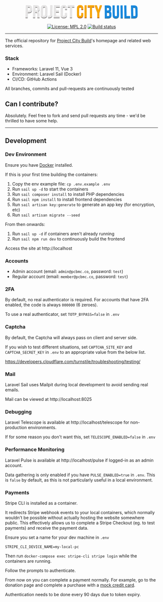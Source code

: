 <p align="center">
    <img src="https://raw.githubusercontent.com/projectcitybuild/web/refs/heads/main/resources/images/logo-2x.png" alt="Project City Build"/>
</p>

<p align="center">
    <a href="https://opensource.org/licenses/MPL-2.0"><img src="https://img.shields.io/badge/License-MPL%202.0-brightgreen.svg" alt="License: MPL 2.0"></a>
    <a href="https://github.com/projectcitybuild/web/actions/workflows/test.yml"><img src="https://github.com/projectcitybuild/web/actions/workflows/test.yml/badge.svg" alt="Build status"></a>
</p>

---

The official repository for [Project City Build](https://projectcitybuild.com)'s homepage and related web services.

### Stack
* Frameworks: Laravel 11, Vue 3
* Environment: Laravel Sail (Docker)
* CI/CD: GitHub Actions

All branches, commits and pull-requests are continuously tested

## Can I contribute?

Absolutely. Feel free to fork and send pull requests any time - we'd be thrilled to have some help.

---

## Development

### Dev Environment

Ensure you have [Docker](https://docs.docker.com/get-docker/) installed.

If this is your first time building the containers:

1. Copy the env example file: `cp .env.example .env`
2. Run `sail up -d` to start the containers
3. Run `sail composer install` to install PHP dependencies
4. Run `sail npm install` to install frontend dependencies
5. Run `sail artisan key:generate` to generate an app key (for encryption, etc)
6. Run `sail artisan migrate --seed`

From then onwards:

1. Run `sail up -d` if containers aren't already running
2. Run `sail npm run dev` to continuously build the frontend

Access the site at http://localhost

### Accounts

* Admin account (email: `admin@pcbmc.co`, password: `test`)
* Regular account (email: `member@pcbmc.co`, password: `test`)

### 2FA

By default, no real authenticator is required. For accounts that have 2FA enabled, the code is always `000000` (6 zeroes).

To use a real authenticator, set `TOTP_BYPASS=false` in `.env`

### Captcha

By default, the Captcha will always pass on client and server side.

If you wish to test different situations, set `CAPTCHA_SITE_KEY` and `CAPTCHA_SECRET_KEY` in `.env`
to an appropriate value from the below list.

https://developers.cloudflare.com/turnstile/troubleshooting/testing/

### Mail

Laravel Sail uses Mailpit during local development to avoid sending real emails.

Mail can be viewed at http://localhost:8025

### Debugging

Laravel Telescope is available at http://localhost/telescope for non-production environments.

If for some reason you don't want this, set `TELESCOPE_ENABLED=false` in `.env`

### Performance Monitoring

Laravel Pulse is available at http://localhost/pulse if logged-in as an admin account.

Data gathering is only enabled if you have `PULSE_ENABLED=true` in `.env`.
This is `false` by default, as this is not particularly useful in a local environment.

### Payments

Stripe CLI is installed as a container. 

It redirects Stripe webhook events to your local containers, which normally wouldn't be possible without
actually hosting the website somewhere public. This effectively allows us to complete a Stripe Checkout 
(eg. to test payments) and receive the payment data.

Ensure you set a name for your dev machine in `.env`

```
STRIPE_CLI_DEVICE_NAME=my-local-pc
```

Then run `docker-compose exec stripe-cli stripe login` while the containers are running.

Follow the prompts to authenticate.

From now on you can complete a payment normally. For example, go to the donation page and complete
a purchase with a [mock credit card](https://docs.stripe.com/testing).

Authentication needs to be done every 90 days due to token expiry.
